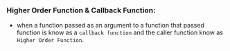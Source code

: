 ### Higher Order Function & Callback Function:

- when a function passed as an argument to a function that passed function is know as a `callback function` and the caller function know as `Higher Order Function`.
